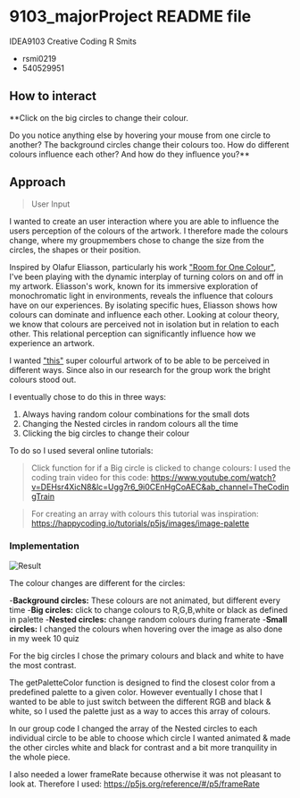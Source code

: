 # 9103_majorProject README file
IDEA9103 Creative Coding R Smits
- rsmi0219
- 540529951

## How to interact
**Click on the big circles to change their colour. 

Do you notice anything else by hovering your mouse from one circle to another?
The background circles change their colours too. How do different colours influence each other? And how do they influence you?**

## Approach

> User Input

I wanted to create an user interaction where you are able to influence the users perception of the colours of the artwork. I therefore made the colours change, where my groupmembers chose to change the size from the circles, the shapes or their position.

Inspired by Olafur Eliasson, particularly his work ["Room for One Colour"](https://olafureliasson.net/artwork/room-for-one-colour-1997/), I've been playing with the dynamic interplay of turning colors on and off in my artwork. Eliasson's work, known for its immersive exploration of monochromatic light in environments, reveals the influence that colours have on our experiences. By isolating specific hues, Eliasson shows how colours can dominate and influence each other. Looking at colour theory, we know that colours are perceived not in isolation but in relation to each other. This relational perception can significantly influence how we experience an artwork.

I wanted ["this"](https://www.artsy.net/artwork/pacita-abad-wheels-of-fortune) super colourful artwork of to be able to be perceived in different ways. Since also in our research for the group work the bright colours stood out. 

I eventually chose to do this in three ways:

1. Always having random colour combinations for the small dots
2. Changing the Nested circles in random colours all the time
3. Clicking the big circles to change their colour


To do so I used several online tutorials: 

>Click function for if a Big circle is clicked to change colours:
    I used the coding train video for this code:
  https://www.youtube.com/watch?v=DEHsr4XicN8&lc=Ugg7r6_9i0CEnHgCoAEC&ab_channel=TheCodingTrain

>For creating an array with colours this tutorial was inspiration:
  https://happycoding.io/tutorials/p5js/images/image-palette

 



### Implementation

![Result](Images/My%20work.gif)

The colour changes are different for the circles: 

-**Background circles:** These colours are not animated, but different every time
-**Big circles:** click to change colours to R,G,B,white or black as defined in palette
-**Nested circles:** change random colours during framerate
-**Small circles:** I changed the colours when hovering over the image as also done in my week 10 quiz

For the big circles I chose the primary colours and black and white to have the most contrast. 


The getPaletteColor function is designed to find the closest color from a predefined palette to a given color. However eventually I chose that I wanted to be able to just switch between the different RGB and black & white, so I used the palette just as a way to acces this array of colours.

In our group code I changed the array of the Nested circles to each individual circle to be able to choose which circle I wanted animated & made the other circles white and black for contrast and a bit more tranquility in the whole piece.

I also needed a lower frameRate because otherwise it was not pleasant to look at. Therefore I used:
https://p5js.org/reference/#/p5/frameRate 



